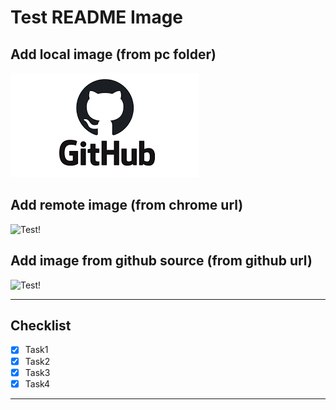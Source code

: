 # **Test README Image**

## Add local image (from pc folder)

![Test!](Image/download.png)

## Add remote image (from chrome url)

![Test!](https://encrypted-tbn0.gstatic.com/images?q=tbn:ANd9GcSKdFw4iygh8LR1Can6DehP26aNujaBYtUdRg&usqp=CAU)

## Add image from github source (from github url)

![Test!](https://user-images.githubusercontent.com/84660414/119305413-54d7cb00-bc86-11eb-9308-56f2483fb847.png)

---
## Checklist

* [x] Task1
* [x] Task2
* [x] Task3
* [x] Task4

---